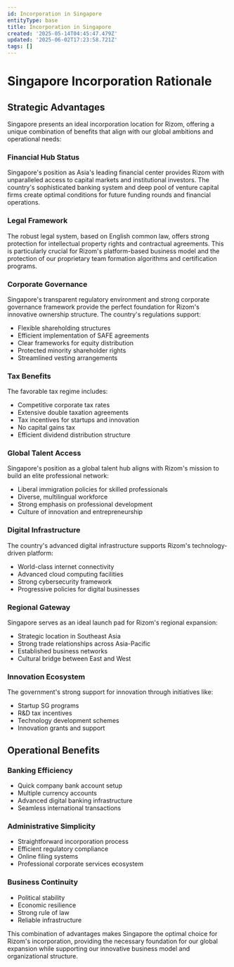 ```yaml
---
id: Incorporation in Singapore
entityType: base
title: Incorporation in Singapore
created: '2025-05-14T04:45:47.479Z'
updated: '2025-06-02T17:23:58.721Z'
tags: []
---
```

# Singapore Incorporation Rationale

## Strategic Advantages

Singapore presents an ideal incorporation location for Rizom, offering a unique combination of benefits that align with our global ambitions and operational needs:
### Financial Hub Status

Singapore's position as Asia's leading financial center provides Rizom with unparalleled access to capital markets and institutional investors. The country's sophisticated banking system and deep pool of venture capital firms create optimal conditions for future funding rounds and financial operations.

### Legal Framework

The robust legal system, based on English common law, offers strong protection for intellectual property rights and contractual agreements. This is particularly crucial for Rizom's platform-based business model and the protection of our proprietary team formation algorithms and certification programs.

### Corporate Governance

Singapore's transparent regulatory environment and strong corporate governance framework provide the perfect foundation for Rizom's innovative ownership structure. The country's regulations support:

- Flexible shareholding structures
- Efficient implementation of SAFE agreements
- Clear frameworks for equity distribution
- Protected minority shareholder rights
- Streamlined vesting arrangements

### Tax Benefits

The favorable tax regime includes:

- Competitive corporate tax rates
- Extensive double taxation agreements
- Tax incentives for startups and innovation
- No capital gains tax
- Efficient dividend distribution structure

### Global Talent Access

Singapore's position as a global talent hub aligns with Rizom's mission to build an elite professional network:

- Liberal immigration policies for skilled professionals
- Diverse, multilingual workforce
- Strong emphasis on professional development
- Culture of innovation and entrepreneurship

### Digital Infrastructure

The country's advanced digital infrastructure supports Rizom's technology-driven platform:

- World-class internet connectivity
- Advanced cloud computing facilities
- Strong cybersecurity framework
- Progressive policies for digital businesses

### Regional Gateway

Singapore serves as an ideal launch pad for Rizom's regional expansion:

- Strategic location in Southeast Asia
- Strong trade relationships across Asia-Pacific
- Established business networks
- Cultural bridge between East and West

### Innovation Ecosystem

The government's strong support for innovation through initiatives like:

- Startup SG programs
- R&D tax incentives
- Technology development schemes
- Innovation grants and support

## Operational Benefits

### Banking Efficiency

- Quick company bank account setup
- Multiple currency accounts
- Advanced digital banking infrastructure
- Seamless international transactions

### Administrative Simplicity

- Straightforward incorporation process
- Efficient regulatory compliance
- Online filing systems
- Professional corporate services ecosystem

### Business Continuity

- Political stability
- Economic resilience
- Strong rule of law
- Reliable infrastructure

This combination of advantages makes Singapore the optimal choice for Rizom's incorporation, providing the necessary foundation for our global expansion while supporting our innovative business model and organizational structure.
